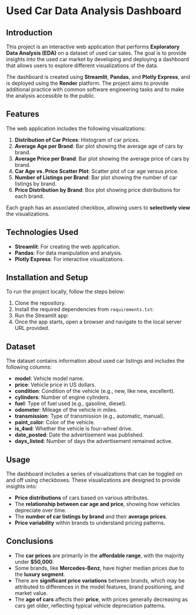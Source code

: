 # Used Car Data Analysis Dashboard

## Introduction
This project is an interactive web application that performs **Exploratory Data Analysis (EDA)** on a dataset of used car sales. The goal is to provide insights into the used car market by developing and deploying a dashboard that allows users to explore different visualizations of the data.

The dashboard is created using **Streamlit**, **Pandas**, and **Plotly Express**, and is deployed using the **Render** platform. The project aims to provide additional practice with common software engineering tasks and to make the analysis accessible to the public.

## Features
The web application includes the following visualizations:
1. **Distribution of Car Prices**: Histogram of car prices.
2. **Average Age per Brand**: Bar plot showing the average age of cars by brand.
3. **Average Price per Brand**: Bar plot showing the average price of cars by brand.
4. **Car Age vs. Price Scatter Plot**: Scatter plot of car age versus price.
5. **Number of Listings per Brand**: Bar plot showing the number of car listings by brand.
6. **Price Distribution by Brand**: Box plot showing price distributions for each brand.

Each graph has an associated checkbox, allowing users to **selectively view** the visualizations.

## Technologies Used
- **Streamlit**: For creating the web application.
- **Pandas**: For data manipulation and analysis.
- **Plotly Express**: For interactive visualizations.


## Installation and Setup
To run the project locally, follow the steps below:

1. Clone the repository.
2. Install the required dependencies from `requirements.txt`:
3. Run the Streamlit app:
4. Once the app starts, open a browser and navigate to the local server URL provided.

## Dataset
The dataset contains information about used car listings and includes the following columns:
- **model**: Vehicle model name.
- **price**: Vehicle price in US dollars.
- **condition**: Condition of the vehicle (e.g., new, like new, excellent).
- **cylinders**: Number of engine cylinders.
- **fuel**: Type of fuel used (e.g., gasoline, diesel).
- **odometer**: Mileage of the vehicle in miles.
- **transmission**: Type of transmission (e.g., automatic, manual).
- **paint_color**: Color of the vehicle.
- **is_4wd**: Whether the vehicle is four-wheel drive.
- **date_posted**: Date the advertisement was published.
- **days_listed**: Number of days the advertisement remained active.

## Usage
The dashboard includes a series of visualizations that can be toggled on and off using checkboxes. These visualizations are designed to provide insights into:
- **Price distributions** of cars based on various attributes.
- The **relationship between car age and price**, showing how vehicles depreciate over time.
- The **number of car listings by brand** and their **average prices**.
- **Price variability** within brands to understand pricing patterns.

## Conclusions
- The **car prices** are primarily in the **affordable range**, with the majority under **$50,000**.
- Some brands, like **Mercedes-Benz**, have higher median prices due to the **luxury segment**.
- There are **significant price variations** between brands, which may be attributed to differences in the model features, brand positioning, and market value.
- The **age of cars** affects their **price**, with prices generally decreasing as cars get older, reflecting typical vehicle depreciation patterns.